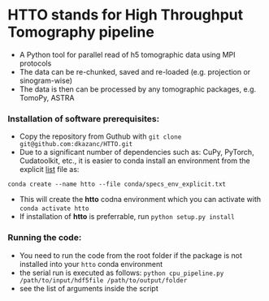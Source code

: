 # HTTO stands for High Throughput Tomography pipeline
* A Python tool for parallel read of h5 tomographic data using MPI protocols
* The data can be re-chunked, saved and re-loaded (e.g. projection or sinogram-wise)
* The data is then can be processed by any tomographic packages, e.g. TomoPy, ASTRA

### Installation of software prerequisites:
* Copy the repository from Guthub with `git clone git@github.com:dkazanc/HTTO.git`
* Due to a significant number of dependencies such as: CuPy, PyTorch, Cudatoolkit, etc., it is easier to conda install an environment from the explicit [list](https://github.com/dkazanc/HTTO/blob/master/conda/specs_env_explicit.txt) file as: 
```
conda create --name htto --file conda/specs_env_explicit.txt
```
* This will create the **htto** codna environment which you can activate with `conda activate htto`
* If installation of **htto** is preferrable, run `python setup.py install`

### Running the code:
* You need to run the code from the root folder if the package is not installed into your `htto` conda environment 
* the serial run is executed as follows: `python cpu_pipeline.py /path/to/input/hdf5file /path/to/output/folder`
* see the list of arguments inside the script
